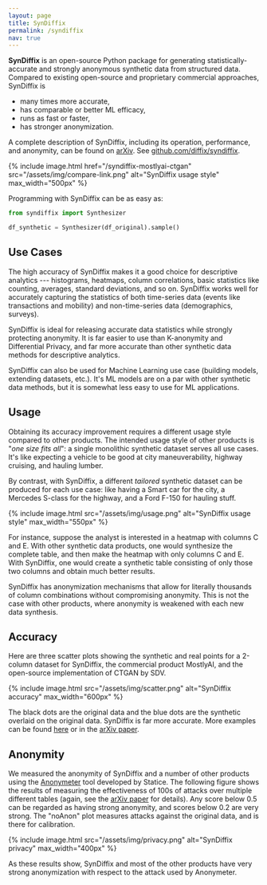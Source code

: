 ```yaml
---
layout: page
title: SynDiffix
permalink: /syndiffix
nav: true
---
```


**SynDiffix** is an open-source Python package for generating statistically-accurate and strongly anonymous synthetic data from structured data. Compared to existing open-source and proprietary commercial approaches, SynDiffix is

- many times more accurate,
- has comparable or better ML efficacy,
- runs as fast or faster,
- has stronger anonymization.

A complete description of SynDiffix, including its operation, performance, and anonymity, can be found on [arXiv](https://arxiv.org/abs/2311.09628). See [github.com/diffix/syndiffix](https://github.com/diffix/syndiffix).

{% include image.html href="/syndiffix-mostlyai-ctgan" src="/assets/img/compare-link.png" alt="SynDiffix usage style" max_width="500px" %}

Programming with SynDiffix can be as easy as:

```py
from syndiffix import Synthesizer

df_synthetic = Synthesizer(df_original).sample()
```

## Use Cases

The high accuracy of SynDiffix makes it a good choice for descriptive analytics --- histograms, heatmaps, column correlations, basic statistics like counting, averages, standard deviations, and so on. SynDiffix works well for accurately capturing the statistics of both time-series data (events like transactions and mobility) and non-time-series data (demographics, surveys).

SynDiffix is ideal for releasing accurate data statistics while strongly protecting anonymity. It is far easier to use than K-anonymity and Differential Privacy, and far more accurate than other synthetic data methods for descriptive analytics.

SynDiffix can also be used for Machine Learning use case (building models, extending datasets, etc.). It's ML models are on a par with other synthetic data methods, but it is somewhat less easy to use for ML applications.

## Usage

Obtaining its accuracy improvement requires a different usage style compared to other products. The intended usage style of other products is "*one size fits all*": a single monolithic synthetic dataset serves all use cases. It's like expecting a vehicle to be good at city maneuverability, highway cruising, and hauling lumber.

By contrast, with SynDiffix, a different *tailored* synthetic dataset can be produced for each use case: like having a Smart car for the city, a Mercedes S-class for the highway, and a Ford F-150 for hauling stuff.

{% include image.html src="/assets/img/usage.png" alt="SynDiffix usage style" max_width="550px" %}

For instance, suppose the analyst is interested in a heatmap with columns C and E. With other synthetic data products, one would synthesize the complete table, and then make the heatmap with only columns C and E. With SynDiffix, one would create a synthetic table consisting of only those two columns and obtain much better results.

SynDiffix has anonymization mechanisms that allow for literally thousands of column combinations without compromising anonymity. This is not the case with other products, where anonymity is weakened with each new data synthesis.

## Accuracy

Here are three scatter plots showing the synthetic and real points for a 2-column dataset for SynDiffix, the commercial product MostlyAI, and the open-source implementation of CTGAN by SDV.

{% include image.html src="/assets/img/scatter.png" alt="SynDiffix accuracy" max_width="600px" %}

The black dots are the original data and the blue dots are the synthetic overlaid on the original data. SynDiffix is far more accurate. More examples can be found [here](/syndiffix-mostlyai-ctgan) or in the [arXiv paper](https://arxiv.org/abs/2311.09628).

## Anonymity

We measured the anonymity of SynDiffix and a number of other products using the [Anonymeter](https://github.com/statice/anonymeter) tool developed by Statice. The following figure shows the results of measuring the effectiveness of 100s of attacks over multiple different tables (again, see the [arXiv paper](https://arxiv.org/abs/2311.09628) for details). Any score below 0.5 can be regarded as having strong anonymity, and scores below 0.2 are very strong. The "noAnon" plot measures attacks against the original data, and is there for calibration.

{% include image.html src="/assets/img/privacy.png" alt="SynDiffix privacy" max_width="400px" %}

As these results show, SynDiffix and most of the other products have very strong anonymization with respect to the attack used by Anonymeter.